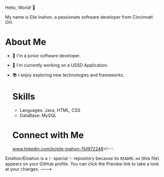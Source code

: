 Hello, World! 👋

My name is Elie Inahon, a passionate software developer from Cincinnati OH.

# About Me
- 🌱 I'm a junior software developer.
- 🔭 I'm currently working on a USSD Application.
- 📚 I enjoy exploring new technologies and frameworks.

  # Skills
   * Languages: Java, HTML, CSS
   * DataBase: MySQL

  # Connect with Me
  www.linkedin.com/in/elie-inahon-7b1972246<!---

  
Einahon/Einahon is a ✨ special ✨ repository because its `README.md` (this file) appears on your GitHub profile.
You can click the Preview link to take a look at your changes.
--->
